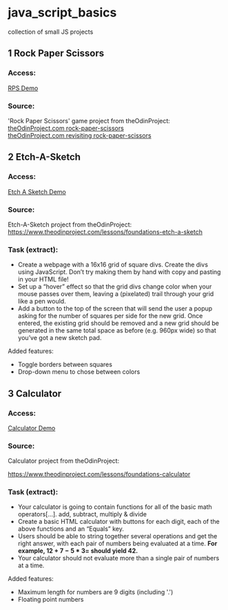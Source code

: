 # java_script_basics
collection of small JS projects

## 1 Rock Paper Scissors
### Access:
[RPS Demo](https://julianeichen.github.io/RPS/)

### Source:
'Rock Paper Scissors' game project from theOdinProject: <br>
[theOdinProject.com rock-paper-scissors](https://www.theodinproject.com/lessons/foundations-rock-paper-scissors)<br>
[theOdinProject.com revisiting rock-paper-scissors](https://www.theodinproject.com/lessons/foundations-revisiting-rock-paper-scissors)


## 2 Etch-A-Sketch
### Access:
[Etch A Sketch Demo](https://julianeichen.github.io/et-a-sk/)

### Source:
Etch-A-Sketch project from theOdinProject: <br>
https://www.theodinproject.com/lessons/foundations-etch-a-sketch

### Task (extract):

- Create a webpage with a 16x16 grid of square divs. Create the divs using JavaScript. Don’t try making them by hand with copy and pasting in your HTML file!
- Set up a “hover” effect so that the grid divs change color when your mouse passes over them, leaving a (pixelated) trail through your grid like a pen would. 
- Add a button to the top of the screen that will send the user a popup asking for the number of squares per side for the new grid. Once entered, the existing grid should be removed and a new grid should be generated in the same total space as before (e.g. 960px wide) so that you’ve got a new sketch pad.

Added features:
- Toggle borders between squares
- Drop-down menu to chose between colors


## 3 Calculator
### Access:

[Calculator Demo](https://julianeichen.github.io/meCalc/)

### Source:
Calculator project from theOdinProject:

https://www.theodinproject.com/lessons/foundations-calculator

### Task (extract):

- Your calculator is going to contain functions for all of the basic math operators[...]. add, subtract, multiply & divide
- Create a basic HTML calculator with buttons for each digit, each of the above functions and an “Equals” key. 
- Users should be able to string together several operations and get the right answer, with each pair of numbers being evaluated at a time. **For example, $12 + 7 - 5 * 3 =$ should yield $42$.**
- Your calculator should not evaluate more than a single pair of numbers at a time. 

Added features:
- Maximum length for numbers are 9 digits (including '.')
- Floating point numbers
